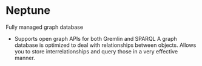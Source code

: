 # Neptune
Fully managed graph database
- Supports open graph APIs for both Gremlin and SPARQL
A graph database is optimized to deal with relationships between objects. Allows you to store interrelationships and query those in a very effective manner.